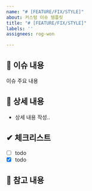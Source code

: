 ```yaml
---
name: "# [FEATURE/FIX/STYLE]"
about: 커스텀 이슈 템플릿
title: "# [FEATURE/FIX/STYLE]"
labels: ''
assignees: rog-won

---
```


## 📢 이슈 내용
이슈 주요 내용

## 📃 상세 내용
- 상세 내용 작성..

## ✔ 체크리스트
- [ ] todo
- [x] todo

## 📍 참고 내용

